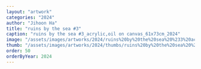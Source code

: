 ```yaml
---
layout: "artwork"
categories: "2024"
author: "Jihoon Ha"
title: "ruins by the sea #3"
caption: "ruins by the sea #3_acrylic,oil on canvas_61x73cm_2024"
image: "/assets/images/artworks/2024/ruins%20by%20the%20sea%20%233%20acrylic%2Coil%20on%20canvas%2061x73cm%202024.jpg"
thumb: "/assets/images/artworks/2024/thumbs/ruins%20by%20the%20sea%20%233%20acrylic%2Coil%20on%20canvas%2061x73cm%202024.jpg"
order: 50
orderByYear: 2024
---
```

